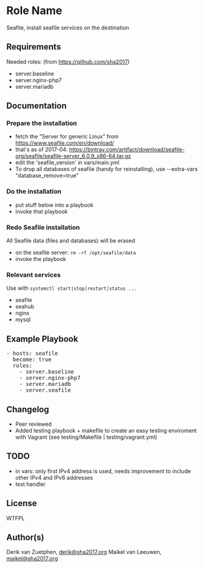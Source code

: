 Role Name
=========

Seafile, install seafile services on the destination


Requirements
------------

Needed roles: (from <https://github.com/sha2017>)

- server.baseline
- server.nginx-php7
- server.mariadb



Documentation
-------------

### Prepare the installation

- fetch the "Server for generic Linux" from <https://www.seafile.com/en/download/>
- that's as of 2017-04: <https://bintray.com/artifact/download/seafile-org/seafile/seafile-server_6.0.9_x86-64.tar.gz>
- edit the 'seafile_version' in vars/main.yml
- To drop all databases of seafile (handy for reinstalling), use --extra-vars "database_remove=true"

### Do the installation

- put stuff below into a playbook
- invoke that playbook

### Redo Seafile installation

All Seafile data (files and databases) will be erased

- on the seafile server: `rm -rf /opt/seafile/data`
- invoke the playbook

### Relevant services

Use with `systemctl start|stop|restart|status ...`

- seafile
- seahub
- nginx
- mysql

Example Playbook
----------------

<pre>
- hosts: seafile
  become: true
  roles:
    - server.baseline
    - server.nginx-php7
    - server.mariadb
    - server.seafile
</pre>

Changelog
---------
 - Peer reviewed
 - Added testing playbook + makefile to create an easy testing enviroment with Vagrant (see testing/Makefile | testing/vagrant.yml)


TODO
----

- in vars: only first IPv4 address is used, needs improvement to include other IPv4 and IPv6 addresses
- test handler

License
-------

WTFPL

Author(s)
------
Derik van Zuetphen, derik@sha2017.org
Maikel van Leeuwen, maikel@sha2017.org